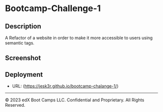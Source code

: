 # Bootcamp-Challenge-1

## Description

A Refactor of a website in order to make it more accessible to users using semantic tags. 

## Screenshot



## Deployment

* URL: (https://jesk3r.github.io/bootcamp-chalange-1/)

---
© 2023 edX Boot Camps LLC. Confidential and Proprietary. All Rights Reserved.
